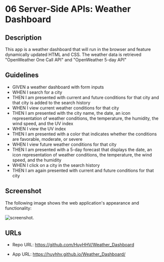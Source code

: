 # 06 Server-Side APIs: Weather Dashboard

## Description
This app is a weather dashboard that will run in the browser and feature dynamically updated HTML and CSS. The weather data is retrieved "OpenWeather One Call API" and "OpenWeather 5-day API" 

## Guidelines 

* GIVEN a weather dashboard with form inputs
* WHEN I search for a city
* THEN I am presented with current and future conditions for that city and that city is added to the search history
* WHEN I view current weather conditions for that city
* THEN I am presented with the city name, the date, an icon representation of weather conditions, the temperature, the humidity, the wind speed, and the UV index
* WHEN I view the UV index
* THEN I am presented with a color that indicates whether the conditions are favorable, moderate, or severe
* WHEN I view future weather conditions for that city
* THEN I am presented with a 5-day forecast that displays the date, an icon representation of weather conditions, the temperature, the wind speed, and the humidity
* WHEN I click on a city in the search history
* THEN I am again presented with current and future conditions for that city



## Screenshot

The following image shows the web application's appearance and functionality:

![screenshot.](./Assets/screenshot.gif)


## URLs

* Repo URL: https://github.com/HuyHHV/Weather_Dashboard

* App URL: https://huyhhv.github.io/Weather_Dashboard/
